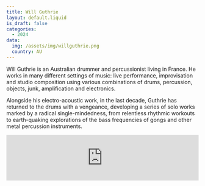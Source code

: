 ```yaml
---
title: Will Guthrie 
layout: default.liquid
is_draft: false
categories:
  - 2024
data:
  img: /assets/img/willguthrie.png
  country: AU
---
```



Will Guthrie is an Australian drummer and percussionist living in France. He works in many different settings of music: live performance, improvisation and studio composition using various combinations of drums, percussion, objects, junk, amplification and electronics.

Alongside his electro-acoustic work, in the last decade, Guthrie has returned to the drums with a vengeance, developing a series of solo works marked by a radical single-mindedness, from relentless rhythmic workouts to earth-quaking explorations of the bass frequencies of gongs and other metal percussion instruments.

<iframe style="border: 0; width: 100%; height: 120px;" src="https://bandcamp.com/EmbeddedPlayer/album=2781041585/size=large/bgcol=ffffff/linkcol=0687f5/tracklist=false/artwork=small/transparent=true/" seamless><a href="https://willguthrie.bandcamp.com/album/people-pleaser-pt-ii">People Pleaser Pt.II by WILL GUTHRIE</a></iframe>